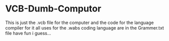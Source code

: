 # VCB-Dumb-Computor
This is just the .vcb file for the computer and the code for the language compiler for it
all uses for the .wabs coding language are in the Grammer.txt file
have fun i guess...
